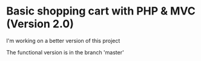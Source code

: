 
# Basic shopping cart with PHP & MVC (Version 2.0)

I'm working on a better version of this project  

The functional version is in the branch 'master'
